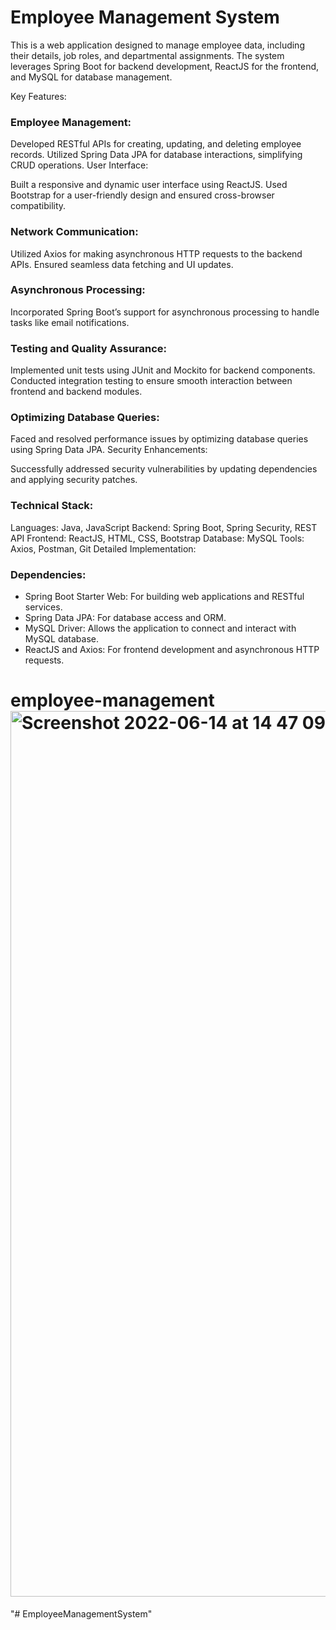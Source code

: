 # Employee Management System


This is a web application designed to manage employee data, including their details, job roles, and departmental assignments. The system leverages Spring Boot for backend development, ReactJS for the frontend, and MySQL for database management.

Key Features:

### Employee Management:

Developed RESTful APIs for creating, updating, and deleting employee records.
Utilized Spring Data JPA for database interactions, simplifying CRUD operations.
User Interface:

Built a responsive and dynamic user interface using ReactJS.
Used Bootstrap for a user-friendly design and ensured cross-browser compatibility.
### Network Communication:

Utilized Axios for making asynchronous HTTP requests to the backend APIs.
Ensured seamless data fetching and UI updates.
### Asynchronous Processing:

Incorporated Spring Boot’s support for asynchronous processing to handle tasks like email notifications.
### Testing and Quality Assurance:

Implemented unit tests using JUnit and Mockito for backend components.
Conducted integration testing to ensure smooth interaction between frontend and backend modules.

### Optimizing Database Queries:

Faced and resolved performance issues by optimizing database queries using Spring Data JPA.
Security Enhancements:

Successfully addressed security vulnerabilities by updating dependencies and applying security patches.

### Technical Stack:

Languages: Java, JavaScript
Backend: Spring Boot, Spring Security, REST API
Frontend: ReactJS, HTML, CSS, Bootstrap
Database: MySQL
Tools: Axios, Postman, Git
Detailed Implementation:

### Dependencies:

* Spring Boot Starter Web: For building web applications and RESTful services.
* Spring Data JPA: For database access and ORM.
* MySQL Driver: Allows the application to connect and interact with MySQL database.
* ReactJS and Axios: For frontend development and asynchronous HTTP requests.




# employee-management<img width="1417" alt="Screenshot 2022-06-14 at 14 47 09" src="https://user-images.githubusercontent.com/64640469/173594367-d363f981-2478-4466-8e3d-738eaf720fd2.png">
"# EmployeeManagementSystem" 
